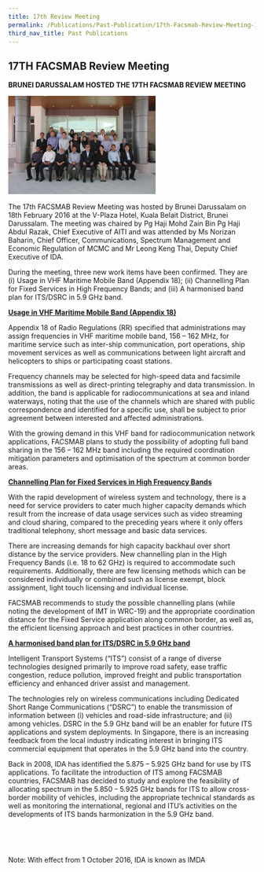 ```yaml
---
title: 17th Review Meeting
permalink: /Publications/Past-Publication/17th-Facsmab-Review-Meeting-18th-Feb-2016
third_nav_title: Past Publications
---
```

<div class="section-content">
<h2>17TH FACSMAB Review Meeting</h2>
<p><strong>BRUNEI DARUSSALAM HOSTED THE 17TH FACSMAB REVIEW MEETING</strong></p><p><img alt="" src="/assets/images/17th-FACSMAB-Review-Group-Photolatest-publication-300x200.jpg" class="alignleft size-medium wp-image-2070" style="width: 300px; height: 200px; margin: unset;"></p><p>The 17th FACSMAB Review Meeting was hosted by Brunei Darussalam on 18th February 2016 at the V-Plaza Hotel, Kuala Belait District, Brunei Darussalam. The meeting was chaired by Pg Haji Mohd Zain Bin Pg Haji Abdul Razak, Chief Executive of AITI and was attended by Ms Norizan Baharin, Chief Officer, Communications, Spectrum Management and Economic Regulation of MCMC and Mr Leong Keng Thai, Deputy Chief Executive of IDA.</p><p>During the meeting, three new work items have been confirmed. They are (i) Usage in VHF Maritime Mobile Band (Appendix 18); (ii) Channelling Plan for Fixed Services in High Frequency Bands; and (iii) A harmonised band plan for ITS/DSRC in 5.9 GHz band.</p><p><span style="text-decoration: underline;"><strong>Usage in VHF Maritime Mobile Band (Appendix 18)</strong></span></p><p>Appendix 18 of Radio Regulations (RR) specified that administrations may assign frequencies in VHF maritime mobile band, 156 – 162 MHz, for maritime service such as inter-ship communication, port operations, ship movement services as well as communications between light aircraft and helicopters to ships or participating coast stations.</p><p>Frequency channels may be selected for high-speed data and facsimile transmissions as well as direct-printing telegraphy and data transmission. In addition, the band is applicable for radiocommunications at sea and inland waterways, noting that the use of the channels which are shared with public correspondence and identified for a specific use, shall be subject to prior agreement between interested and affected administrations.</p><p>With the growing demand in this VHF band for radiocommunication network applications, FACSMAB plans to study the possibility of adopting full band sharing in the 156 – 162 MHz band including the required coordination mitigation parameters and optimisation of the spectrum at common border areas.</p><p><span style="text-decoration: underline;"><strong>Channelling Plan for Fixed Services in High Frequency Bands</strong></span></p><p>With the rapid development of wireless system and technology, there is a need for service providers to cater much higher capacity demands which result from the increase of data usage services such as video streaming and cloud sharing, compared to the preceding years where it only offers traditional telephony, short message and basic data services.</p><p>There are increasing demands for high capacity backhaul over short distance by the service providers. New channelling plan in the High Frequency Bands (i.e. 18 to 62 GHz) is required to accommodate such requirements. Additionally, there are few licensing methods which can be considered individually or combined such as license exempt, block assignment, light touch licensing and individual license.</p><p>FACSMAB recommends to study the possible channelling plans (while noting the development of IMT in WRC-19) and the appropriate coordination distance for the Fixed Service application along common border, as well as, the efficient licensing approach and best practices in other countries.</p><p><span style="text-decoration: underline;"><strong>A harmonised band plan for ITS/DSRC in 5.9 GHz band</strong></span></p><p>Intelligent Transport Systems (“ITS”) consist of a range of diverse technologies designed primarily to improve road safety, ease traffic congestion, reduce pollution, improved freight and public transportation efficiency and enhanced driver assist and management.</p><p>The technologies rely on wireless communications including Dedicated Short Range Communications (“DSRC”) to enable the transmission of information between (i) vehicles and road-side infrastructure; and (ii) among vehicles. DSRC in the 5.9 GHz band will be an enabler for future ITS applications and system deployments. In Singapore, there is an increasing feedback from the local industry indicating interest in bringing ITS commercial equipment that operates in the 5.9 GHz band into the country.</p><p>Back in 2008, IDA has identified the 5.875 – 5.925 GHz band for use by ITS applications. To facilitate the introduction of ITS among FACSMAB countries, FACSMAB has decided to study and explore the feasibility of allocating spectrum in the 5.850 – 5.925 GHz bands for ITS to allow cross-border mobility of vehicles, including the appropriate technical standards as well as monitoring the international, regional and ITU’s activities on the developments of ITS bands harmonization in the 5.9 GHz band.</p><p>&nbsp;</p><p>&nbsp;</p><p>Note: With effect from 1 October 2016, IDA is known as IMDA</p>
</div>
